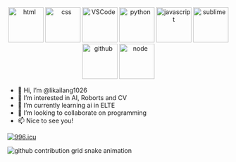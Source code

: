 <div align="center">
  <img alt-"html5" src="https://media.giphy.com/media/XAxylRMCdpbEWUAvr8/giphy.gif" width="80" title="html">
  <img alt="css" src="https://media.giphy.com/media/fsEaZldNC8A1PJ3mwp/giphy.gif" width="80" title="css">
  <img alt="VSCode" src="https://i.giphy.com/media/IdyAQJVN2kVPNUrojM/200.webp" width="80" title="vscode">
  <img alt="python" src="https://i.giphy.com/media/LMt9638dO8dftAjtco/200.webp" width="80" title="python">
  <img alt="javascript" src="https://media3.giphy.com/media/ln7z2eWriiQAllfVcn/200w.webp" width="80" title="javascript">
  <img alt="sublime" src="https://media.giphy.com/media/jnDKffgCfGYOp6cMTK/giphy.gif" width="80" title="sublime">
  <img alt="github" src="https://i.giphy.com/media/KzJkzjggfGN5Py6nkT/200.webp" width="80" title="github">
  <img alt="node" src="https://media.giphy.com/media/kdFc8fubgS31b8DsVu/giphy.gif" width="80" title="node">
</div>

- 👋 Hi, I’m @likailang1026
- 👀 I’m interested in AI, Roborts and CV
- 🌱 I’m currently learning ai in ELTE
- 💞️ I’m looking to collaborate on programming
- 📫 Nice to see you!


[![996.icu](https://img.shields.io/badge/link-996.icu-red.svg)](https://996.icu)       
<!---
likailang1026/likailang1026 is a ✨ special ✨ repository because its `README.md` (this file) appears on your GitHub profile.
You can click the Preview link to take a look at your changes.
--->

<picture>
  <source
    media="(prefers-color-scheme: dark)"
    srcset="https://raw.githubusercontent.com/likailang1026/snk/output/github-contribution-grid-snake-dark.svg"
  />
  <source
    media="(prefers-color-scheme: light)"
    srcset="https://raw.githubusercontent.com/likailang1026/snk/output/github-contribution-grid-snake.svg"
  />
  <img
    alt="github contribution grid snake animation"
    src="https://raw.githubusercontent.com/likailang1026/snk/output/github-contribution-grid-snake.svg"
  />
</picture>
